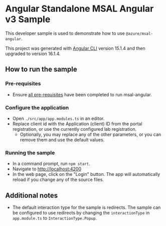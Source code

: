 # Angular Standalone MSAL Angular v3 Sample

This developer sample is used to demonstrate how to use `@azure/msal-angular`.

This project was generated with [Angular CLI](https://github.com/angular/angular-cli) version 15.1.4 and then upgraded to version 16.1.4.

## How to run the sample

### Pre-requisites
- Ensure [all pre-requisites](https://github.com/AzureAD/microsoft-authentication-library-for-js/blob/dev/lib/msal-angular/README.md) have been completed to run msal-angular.

### Configure the application
- Open `./src/app/app.modules.ts` in an editor.
- Replace client id with the Application (client) ID from the portal registration, or use the currently configured lab registration. 
  - Optionally, you may replace any of the other parameters, or you can remove them and use the default values.

### Running the sample
- In a command prompt, run `npm start`.
- Navigate to [http://localhost:4200](http://localhost:4200)
- In the web page, click on the "Login" button. The app will automatically reload if you change any of the source files.

## Additional notes
- The default interaction type for the sample is redirects. The sample can be configured to use redirects by changing the `interactionType` in `app.module.ts` to `InteractionType.Popup`. 
